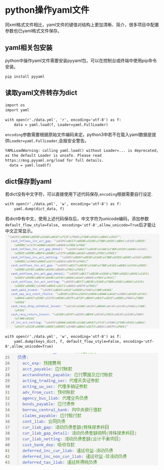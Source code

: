 # python操作yaml文件
同xml格式文件相比，yaml文件的键值对结构上更加清晰、简介，很多项目中配置参数也已yaml格式文件保存。

## yaml相关包安装
python中操作yaml文件需要安装pyyaml包，可以在控制台或终端中使用pip命令安装。
```
pip install pyyaml
```
## 读取yaml文件转存为dict
```
import os
import yaml

with open(r'./data.yml', 'r', encoding='utf-8') as f:
    data = yaml.load(f, Loader=yaml.FullLoader)
```
`encoding`参数需要根据原始文件编码来定。python3中若不在载入yaml数据是提供`Loader=yaml.FullLoader`,会报安全警告。
```
YAMLLoadWarning: calling yaml.load() without Loader=... is deprecated, as the default Loader is unsafe. Please read https://msg.pyyaml.org/load for full details.
  data = yaml.load(f)
```
## dict保存到yaml
若dict没有中文字符，可以直接使用下述代码保存,`encoding`根据需要自行设定.
```
with open(r'./data.yml', 'w', encoding='utf-8') as f:
    yaml.dump(dict_data, f)
```
若dict中有中文，使用上述代码保存后，中文字符为unicode编码，添加参数`default_flow_style=False, encoding='utf-8',allow_unicode=True`后才能让中文正常显示。
![img1](./Screenshot_33.png)
```
with open(r'./data.yml', 'w', encoding='utf-8') as f:
    yaml.dump(keys_dict, f, default_flow_style=False, encoding='utf-8',allow_unicode=True)
```
![img1](./Screenshot_32.png)